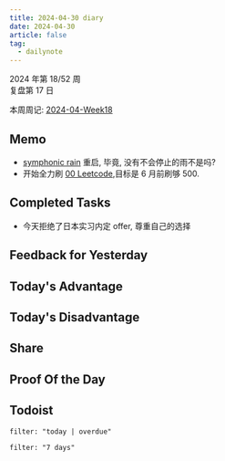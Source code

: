 ```yaml
---
title: 2024-04-30 diary
date: 2024-04-30
article: false
tag:
  - dailynote
---
```

  
2024 年第 18/52 周  
复盘第 17 日

本周周记: [2024-04-Week18](2024-04-Week18)

## Memo
- [symphonic rain](../../01%20Reading/01%20视觉小说/symphonic%20rain) 重启, 毕竟, 没有不会停止的雨不是吗?
- 开始全力刷 [00 Leetcode](../../04%20Coding%20&%20Tech/04%20Coding%20Ability/00%20Leetcode/00%20Leetcode),目标是 6 月前刷够 500.

## Completed Tasks
- 今天拒绝了日本实习内定 offer, 尊重自己的选择

## Feedback for Yesterday

## Today's Advantage

## Today's Disadvantage

## Share

## Proof Of the Day

## Todoist
```todoist
filter: "today | overdue"
```
```todoist
filter: "7 days"
```